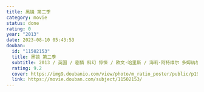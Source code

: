 ```yaml
---
title: 黑镜 第二季
category: movie
status: done
rating: 0
year: "2013"
date: 2023-08-10 05:43:53
douban:
  id: "11502153"
  title: 黑镜 第二季
  subtitle: 2013 / 英国 / 剧情 科幻 惊悚 / 欧文·哈里斯 / 海莉·阿特维尔 多姆纳尔·格里森
  rating: 9.2
  cover: https://img9.doubanio.com/view/photo/m_ratio_poster/public/p1937639715.jpg
  link: https://movie.douban.com/subject/11502153/
---
```


